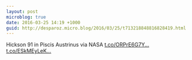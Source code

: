 ```yaml
---
layout: post
microblog: true
date: 2016-03-25 14:19 +1000
guid: http://desparoz.micro.blog/2016/03/25/t713218848816828419.html
---
```

Hickson 91 in Piscis Austrinus via NASA [t.co/ORPrE6G7Y...](https://t.co/ORPrE6G7Yt) [t.co/ESkMEyLeK...](https://t.co/ESkMEyLeKl)
